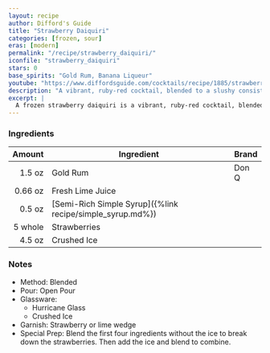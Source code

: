 ```yaml
---
layout: recipe
author: Difford's Guide
title: "Strawberry Daiquiri"
categories: [frozen, sour]
eras: [modern]
permalink: "/recipe/strawberry_daiquiri/"
iconfile: "strawberry_daiquiri"
stars: 0
base_spirits: "Gold Rum, Banana Liqueur"
youtube: "https://www.diffordsguide.com/cocktails/recipe/1885/strawberry-daiquiri-frozen"
description: "A vibrant, ruby-red cocktail, blended to a slushy consistency and characterized by the sweet, ripe flavor of strawberries."
excerpt: |
  A frozen strawberry daiquiri is a vibrant, ruby-red cocktail, blended to a slushy consistency and characterized by the sweet, ripe flavor of strawberries balanced with a hint of tart lime and a kick of rum.
---
```


### Ingredients

|  Amount | Ingredient                                                | Brand |
| ------: | --------------------------------------------------------- | ----- |
|  1.5 oz | Gold Rum                                                  | Don Q |
| 0.66 oz | Fresh Lime Juice                                          |
|  0.5 oz | [Semi-Rich Simple Syrup]({%link recipe/simple_syrup.md%}) |
| 5 whole | Strawberries                                              |
|  4.5 oz | Crushed Ice                                               |

### Notes

- Method: Blended
- Pour: Open Pour
- Glassware:
  - Hurricane Glass
  - Crushed Ice
- Garnish: Strawberry or lime wedge
- Special Prep: Blend the first four ingredients without the ice to break down the strawberries. Then add the ice and blend to combine.
